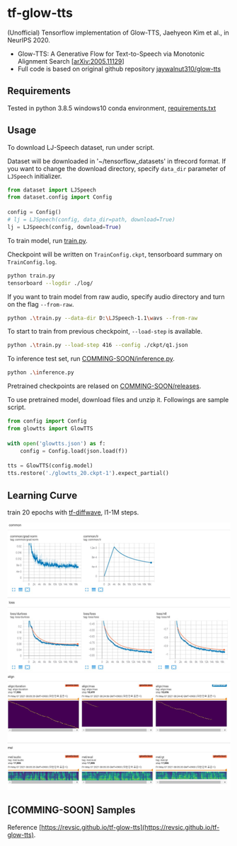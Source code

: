 # tf-glow-tts

(Unofficial) Tensorflow implementation of Glow-TTS, Jaehyeon Kim et al., in NeurIPS 2020. 

- Glow-TTS: A Generative Flow for Text-to-Speech via Monotonic Alignment Search [[arXiv:2005.11129](https://arxiv.org/abs/2005.11129)]
- Full code is based on original github repository [jaywalnut310/glow-tts](https://github.com/jaywalnut310/glow-tts)

## Requirements

Tested in python 3.8.5 windows10 conda environment, [requirements.txt](./requirements.txt)

## Usage

To download LJ-Speech dataset, run under script.

Dataset will be downloaded in '~/tensorflow_datasets' in tfrecord format. If you want to change the download directory, specify `data_dir` parameter of `LJSpeech` initializer.

```python
from dataset import LJSpeech
from dataset.config import Config

config = Config()
# lj = LJSpeech(config, data_dir=path, download=True)
lj = LJSpeech(config, download=True) 
```

To train model, run [train.py](./train.py). 

Checkpoint will be written on `TrainConfig.ckpt`, tensorboard summary on `TrainConfig.log`.

```bash
python train.py
tensorboard --logdir ./log/
```

If you want to train model from raw audio, specify audio directory and turn on the flag `--from-raw`.

```bash
python .\train.py --data-dir D:\LJSpeech-1.1\wavs --from-raw
```

To start to train from previous checkpoint, `--load-step` is available.

```bash
python .\train.py --load-step 416 --config ./ckpt/q1.json
```

To inference test set, run [COMMING-SOON/inference.py](./inference.py).

```bash
python .\inference.py
```

Pretrained checkpoints are relased on [COMMING-SOON/releases](https://github.com/revsic/tf-glow-tts/releases).

To use pretrained model, download files and unzip it. Followings are sample script.

```py
from config import Config
from glowtts import GlowTTS

with open('glowtts.json') as f:
    config = Config.load(json.load(f))

tts = GlowTTS(config.model)
tts.restore('./glowtts_20.ckpt-1').expect_partial()
```

## Learning Curve

train 20 epochs with [tf-diffwave](https://github.com/revsic/tf-diffwave), l1-1M steps.

![loss](./rsrc/loss.png)
![sample](./rsrc/image.jpg)


## [COMMING-SOON] Samples

Reference [https://revsic.github.io/tf-glow-tts](https://revsic.github.io/tf-glow-tts).
